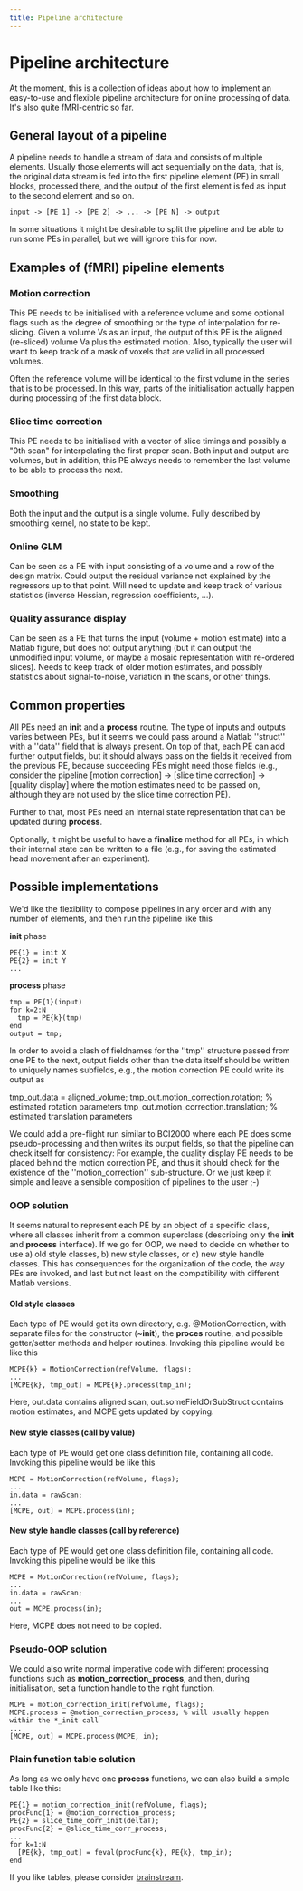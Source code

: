 ```yaml
---
title: Pipeline architecture
---
```


# Pipeline architecture

At the moment, this is a collection of ideas about how to implement an easy-to-use and flexible pipeline architecture for online processing of data. It's also quite fMRI-centric so far.

## General layout of a pipeline

A pipeline needs to handle a stream of data and consists of multiple elements. Usually those elements will act
sequentially on the data, that is, the original data stream is fed into the first pipeline element (PE) in small blocks,
processed there, and the output of the first element is fed as input to the second element and so on.

    input -> [PE 1] -> [PE 2] -> ... -> [PE N] -> output

In some situations it might be desirable to split the pipeline and be able to run some PEs in parallel,
but we will ignore this for now.

## Examples of (fMRI) pipeline elements

### Motion correction

This PE needs to be initialised with a reference volume and some optional flags such as the degree of smoothing or the type of interpolation for re-slicing.
Given a volume Vs as an input, the output of this PE is the aligned (re-sliced) volume Va plus the estimated motion. Also, typically the user will want to
keep track of a mask of voxels that are valid in all processed volumes.

Often the reference volume will be identical to the first volume in the series that is to be processed. In this way, parts of the initialisation actually
happen during processing of the first data block.

### Slice time correction

This PE needs to be initialised with a vector of slice timings and possibly a "0th scan" for interpolating the first proper scan. Both input and output are volumes,
but in addition, this PE always needs to remember the last volume to be able to process the next.

### Smoothing

Both the input and the output is a single volume. Fully described by smoothing kernel, no state to be kept.

### Online GLM

Can be seen as a PE with input consisting of a volume and a row of the design matrix. Could output the residual variance not explained by the regressors up to that point. Will need to update and keep track of various statistics (inverse Hessian, regression coefficients, ...).

### Quality assurance display

Can be seen as a PE that turns the input (volume + motion estimate) into a Matlab figure, but does not output anything (but it can output the unmodified input volume, or maybe a mosaic representation with re-ordered slices). Needs to keep track of older motion estimates, and possibly statistics about signal-to-noise, variation in the scans, or other things.

## Common properties

All PEs need an **init** and a **process** routine. The type of inputs and outputs varies between PEs, but it seems we could pass around a Matlab ''struct'' with a ''data'' field that is always present. On top of that, each PE can add further output fields, but it should always pass on the fields it received from the previous PE, because succeeding PEs might need those fields (e.g., consider the pipeline [motion correction] -> [slice time correction] -> [quality display] where the motion estimates need to
be passed on, although they are not used by the slice time correction PE).

Further to that, most PEs need an internal state representation that can be updated during **process**.

Optionally, it might be useful to have a **finalize** method for all PEs, in which their internal state can be written to a file (e.g., for saving the estimated head movement after an experiment).

## Possible implementations

We'd like the flexibility to compose pipelines in any order and with any number of elements, and then run the pipeline like this

**init** phase

    PE{1} = init X
    PE{2} = init Y
    ...

**process** phase

    tmp = PE{1}(input)
    for k=2:N
      tmp = PE{k}(tmp)
    end
    output = tmp;

In order to avoid a clash of fieldnames for the ''tmp'' structure passed from one PE to the next, output fields other than the data itself
should be written to uniquely names subfields, e.g., the motion correction PE could write its output as

  tmp_out.data = aligned_volume;
  tmp_out.motion_correction.rotation; % estimated rotation parameters
  tmp_out.motion_correction.translation; % estimated translation parameters

We could add a pre-flight run similar to BCI2000 where each PE does some pseudo-processing and then writes its output fields,
so that the pipeline can check itself for consistency: For example, the quality display PE needs to be placed behind the motion correction PE,
and thus it should check for the existence of the ''motion_correction'' sub-structure. Or we just keep it simple and leave a sensible
composition of pipelines to the user ;-)

### OOP solution

It seems natural to represent each PE by an object of a specific class, where all classes inherit from a common superclass (describing only the **init** and **process** interface). If we go for OOP, we need to decide on whether to use a) old style classes, b) new style classes, or c) new style handle classes. This has consequences for the organization of the code, the way PEs are invoked, and last but not least on the compatibility with different Matlab versions.

#### Old style classes

Each type of PE would get its own directory, e.g. @MotionCorrection, with separate files for the constructor (~**init**), the **proces** routine, and possible getter/setter methods and helper routines. Invoking this pipeline would be like this

    MCPE{k} = MotionCorrection(refVolume, flags);
    ...
    [MCPE{k}, tmp_out] = MCPE{k}.process(tmp_in);

Here, out.data contains aligned scan, out.someFieldOrSubStruct contains motion estimates, and MCPE gets updated by copying.

#### New style classes (call by value)

Each type of PE would get one class definition file, containing all code. Invoking this pipeline would be like this

    MCPE = MotionCorrection(refVolume, flags);
    ...
    in.data = rawScan;
    ...
    [MCPE, out] = MCPE.process(in);

#### New style handle classes (call by reference)

Each type of PE would get one class definition file, containing all code. Invoking this pipeline would be like this

    MCPE = MotionCorrection(refVolume, flags);
    ...
    in.data = rawScan;
    ...
    out = MCPE.process(in);

Here, MCPE does not need to be copied.

### Pseudo-OOP solution

We could also write normal imperative code with different processing functions such as **motion_correction_process**, and then, during initialisation,
set a function handle to the right function.

    MCPE = motion_correction_init(refVolume, flags);
    MCPE.process = @motion_correction_process; % will usually happen within the *_init call
    ...
    [MCPE, out] = MCPE.process(MCPE, in);

### Plain function table solution

As long as we only have one **process** functions, we can also build a simple table like this:

    PE{1} = motion_correction_init(refVolume, flags);
    procFunc{1} = @motion_correction_process;
    PE{2} = slice_time_corr_init(deltaT);
    procFunc{2} = @slice_time_corr_process;
    ...
    for k=1:N
      [PE{k}, tmp_out] = feval(procFunc{k}, PE{k}, tmp_in);
    end

If you like tables, please consider [brainstream](/development/realtime/brainstream).
